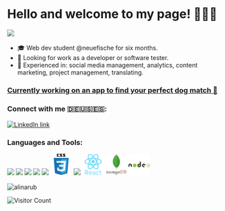# Hello and welcome to my page! 🌸✨🎉

![](https://media.giphy.com/media/5SCRRUSO5tSkKoR00P/giphy.gif)

- 🎓 Web dev student @neuefische for six months.
- 🔎 Looking for work as a developer or software tester.
- 💼 Experienced in: social media management, analytics, content marketing, project management, translating.

<h3> 

[Currently working on an app to find your perfect dog match 🐶](https://dog-app-lemon.vercel.app/)

</h3> 

<h3 align="left">Connect with me 🇩🇪🇺🇸🇪🇸:</h3>
<p align="left">
<a href="https://linkedin.com/in/alina-ru" target="blank"><img align="center" src="https://raw.githubusercontent.com/rahuldkjain/github-profile-readme-generator/master/src/images/icons/Social/linked-in-alt.svg" alt="LinkedIn link" height="30" width="40" /></a>
</p>
  
<h3 align="left">Languages and Tools:</h3>
<p align="left"> <img src="https://cdn.jsdelivr.net/gh/devicons/devicon/icons/javascript/javascript-original.svg" width="50px" /> 
            <img src="https://cdn.jsdelivr.net/gh/devicons/devicon/icons/git/git-original.svg" width="50px" /> 
            <img src="https://cdn.jsdelivr.net/gh/devicons/devicon/icons/github/github-original.svg" width="50px" /> 
            <img src="https://cdn.jsdelivr.net/gh/devicons/devicon/icons/html5/html5-original.svg" width="50px" /> 
            <img src="https://cdn.jsdelivr.net/gh/devicons/devicon/icons/react/react-original.svg" width="50px" /> 
            <img src="https://raw.githubusercontent.com/devicons/devicon/master/icons/css3/css3-original-wordmark.svg" width="50px" />
                   <img src="https://cdn.jsdelivr.net/gh/devicons/devicon/icons/nextjs/nextjs-original.svg" width="50px" />
            <img src="https://raw.githubusercontent.com/devicons/devicon/master/icons/react/react-original-wordmark.svg" width="50px" />
            <img src="https://raw.githubusercontent.com/devicons/devicon/master/icons/mongodb/mongodb-original-wordmark.svg" width="50px" />
             <img src="https://raw.githubusercontent.com/devicons/devicon/master/icons/nodejs/nodejs-original-wordmark.svg" width="50px" />
             </p>
     

<p><img align="center" src="https://github-readme-stats.vercel.app/api/top-langs?username=alinarub&show_icons=true&locale=en&layout=compact" alt="alinarub" /></p>
 

![Visitor Count](https://profile-counter.glitch.me/{alinarub}/count.svg)
